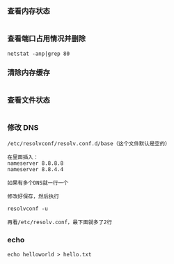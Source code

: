 ### 查看内存状态
```

```
### 查看端口占用情况并删除
```
netstat -anp|grep 80 
```

### 清除内存缓存
```
```

### 查看文件状态
```
```

### 修改 DNS
```
/etc/resolvconf/resolv.conf.d/base（这个文件默认是空的）

在里面插入：
nameserver 8.8.8.8
nameserver 8.8.4.4

如果有多个DNS就一行一个

修改好保存，然后执行

resolvconf -u

再看/etc/resolv.conf，最下面就多了2行
```

### echo
```
echo helloworld > hello.txt
```
